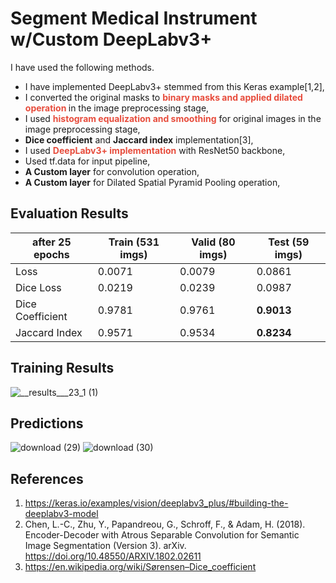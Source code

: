 # Segment Medical Instrument w/Custom DeepLabv3+

I have used the following methods.

* I have implemented DeepLabv3+ stemmed from this Keras example[1,2],
* I converted the original masks to <b><span style="color:#e74c3c;"> binary masks and applied dilated operation </span></b> in the image preprocessing stage,
* I used <b><span style="color:#e74c3c;"> histogram equalization and smoothing</span></b> for original images in the image preprocessing stage,
* <b>Dice coefficient</b> and <b>Jaccard index</b> implementation[3],
* I used <b><span style="color:#e74c3c;"> DeepLabv3+ implementation</span></b> with ResNet50 backbone,
* Used tf.data for input pipeline,
* <b>A Custom layer</b> for convolution operation,
* <b>A Custom layer</b> for Dilated Spatial Pyramid Pooling operation,

    
## Evaluation Results

| after 25 epochs  | Train (531 imgs) | Valid (80 imgs) | Test (59 imgs) |
|------------------|------------------|------------------|-----------------|
| Loss             | 0.0071           | 0.0079           | 0.0861          |
| Dice Loss        | 0.0219           | 0.0239           | 0.0987          |
| Dice Coefficient | 0.9781           | 0.9761           | <b>0.9013 </b>  |
| Jaccard Index    | 0.9571           | 0.9534           | <b>0.8234    </b>  |

## Training Results
![__results___23_1 (1)](https://github.com/john-fante/segment-medical-instrument/assets/50263592/920f8165-c671-4550-ab8a-2be16ff42d26)


    
## Predictions
![download (29)](https://github.com/john-fante/segment-medical-instrument/assets/50263592/e1d49df3-fe6e-4b74-99b0-27c6589d1c40)
![download (30)](https://github.com/john-fante/segment-medical-instrument/assets/50263592/546c20b3-6379-41da-a492-1f634aa4faf0)

    

## References
1. https://keras.io/examples/vision/deeplabv3_plus/#building-the-deeplabv3-model
2. Chen, L.-C., Zhu, Y., Papandreou, G., Schroff, F., & Adam, H. (2018). Encoder-Decoder with Atrous Separable Convolution for Semantic Image Segmentation (Version 3). arXiv. https://doi.org/10.48550/ARXIV.1802.02611
3. https://en.wikipedia.org/wiki/Sørensen–Dice_coefficient
